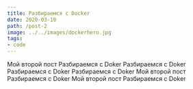 ```yaml
---
title: Разбираемся с Docker
date: 2020-03-10
path: /post-2
image: ../../images/dockerhero.jpg
tags: 
- code
---
```

Мой второй пост Разбираемся с Doker Разбираемся с Doker Разбираемся с Doker
Разбираемся с Doker
Мой второй пост
Разбираемся с Doker
Мой второй пост
Разбираемся с Doker